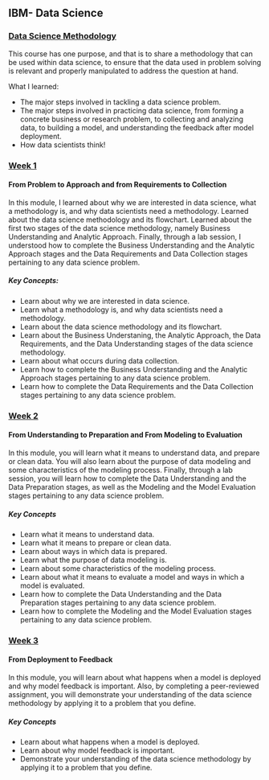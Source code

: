 ## IBM- Data Science

### [Data Science Methodology](https://www.coursera.org/learn/data-science-methodology/home/info)   

This course has one purpose, and that is to share a methodology that can be used within data science, to ensure that the data used in problem solving is relevant and properly manipulated to address the question at hand.

What I learned:   
- The major steps involved in tackling a data science problem.
- The major steps involved in practicing data science, from forming a concrete business or research problem, to collecting and analyzing data, to building a model, and understanding the feedback after model deployment.
- How data scientists think!

### [Week 1](https://github.com/kk289/IBM-Data-Science/tree/master/Course%203_Data%20Science%20Methodology/Week%201)        
#### From Problem to Approach and from Requirements to Collection   
In this module, I learned about why we are interested in data science, what a methodology is, and why data scientists need a methodology. Learned about the data science methodology and its flowchart. Learned about the first two stages of the data science methodology, namely Business Understanding and Analytic Approach. Finally, through a lab session, I understood how to complete the Business Understanding and the Analytic Approach stages and the Data Requirements and Data Collection stages pertaining to any data science problem.    

##### Key Concepts:   
- Learn about why we are interested in data science.
- Learn what a methodology is, and why data scientists need a methodology.
- Learn about the data science methodology and its flowchart.
- Learn about the Business Understaning, the Analytic Approach, the Data Requirements, and the Data Understanding stages of the data science methodology.
- Learn about what occurs during data collection.
- Learn how to complete the Business Understanding and the Analytic Approach stages pertaining to any data science problem.
- Learn how to complete the Data Requirements and the Data Collection stages pertaining to any data science problem.    


### [Week 2](./Week%202)    
#### From Understanding to Preparation and From Modeling to Evaluation
In this module, you will learn what it means to understand data, and prepare or clean data. You will also learn about the purpose of data modeling and some characteristics of the modeling process. Finally, through a lab session, you will learn how to complete the Data Understanding and the Data Preparation stages, as well as the Modeling and the Model Evaluation stages pertaining to any data science problem.   

##### Key Concepts
- Learn what it means to understand data.
- Learn what it means to prepare or clean data.
- Learn about ways in which data is prepared.
- Learn what the purpose of data modeling is.
- Learn about some characteristics of the modeling process.
- Learn about what it means to evaluate a model and ways in which a model is evaluated.
- Learn how to complete the Data Understanding and the Data Preparation stages pertaining to any data science problem.
- Learn how to complete the Modeling and the Model Evaluation stages pertaining to any data science problem.

### [Week 3](./Week%203)   
#### From Deployment to Feedback
In this module, you will learn about what happens when a model is deployed and why model feedback is important. Also, by completing a peer-reviewed assignment, you will demonstrate your understanding of the data science methodology by applying it to a problem that you define.

##### Key Concepts
- Learn about what happens when a model is deployed.
- Learn about why model feedback is important.
- Demonstrate your understanding of the data science methodology by applying it to a problem that you define.

